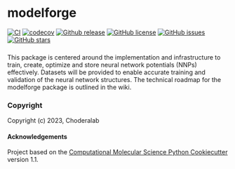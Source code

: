 modelforge
==============================
[//]: # (Badges)
[![CI](https://github.com/choderalab/modelforge/actions/workflows/CI.yaml/badge.svg)](https://github.com/choderalab/modelforge/actions/workflows/CI.yaml)
[![codecov](https://codecov.io/gh/choderalab/modelforge/branch/main/graph/badge.svg)](https://codecov.io/gh/choderalab/modelforge/branch/main)
[![Github release](https://badgen.net/github/release/choderalab/modelforge)](https://github.com/choderalab/modelforge/)
[![GitHub license](https://img.shields.io/github/license/choderalab/modelforge?color=green)](https://github.com/choderalab/modelforge/blob/main/LICENSE)
[![GitHub issues](https://img.shields.io/github/issues/choderalab/modelforge?style=flat)](https://github.com/choderalab/modelforge/issues)
[![GitHub stars](https://img.shields.io/github/stars/choderalab/modelforge)](https://github.com/choderalab/modelforge/stargazers)

### 
This package is centered around the implementation and infrastructure to train, create, optimize and store neural network potentials (NNPs) effectively. 
Datasets will be provided to enable accurate training and validation of the neural network structures. 
The technical roadmap for the modelforge package is outlined in the wiki. 

### Copyright

Copyright (c) 2023, Choderalab


#### Acknowledgements
 
Project based on the 
[Computational Molecular Science Python Cookiecutter](https://github.com/molssi/cookiecutter-cms) version 1.1.
